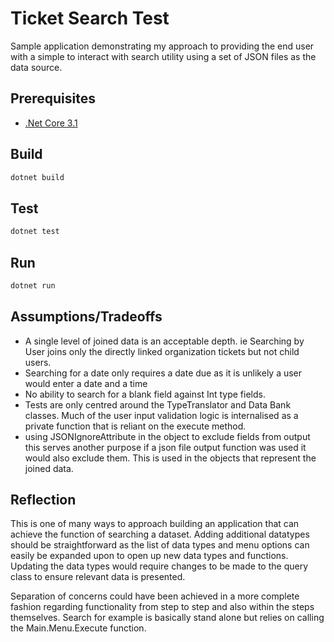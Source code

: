# Ticket Search Test

Sample application demonstrating my approach to providing the end user with a simple to interact with search utility using a set of JSON files as the data source.

## Prerequisites

- [.Net Core 3.1]("https://dotnet.microsoft.com/download/dotnet/3.1")

## Build

```bash
dotnet build
```

## Test

```bash
dotnet test
```

## Run

```bash
dotnet run
```

## Assumptions/Tradeoffs

- A single level of joined data is an acceptable depth. ie Searching by User joins only the directly linked organization tickets but not child users.
- Searching for a date only requires a date due as it is unlikely a user would enter a date and a time
- No ability to search for a blank field against Int type fields.
- Tests are only centred around the TypeTranslator and Data Bank classes. Much of the user input validation logic is internalised as a private function that is reliant on the execute method.
- using JSONIgnoreAttribute in the object to exclude fields from output this serves another purpose if a json file output function was used it would also exclude them. This is used in the objects that represent the joined data.

## Reflection

This is one of many ways to approach building an application that can achieve the function of searching a dataset. Adding additional datatypes should be straightforward as the list of data types and menu options can easily be expanded upon to open up new data types and functions. Updating the data types would require changes to be made to the query class to ensure relevant data is presented.

Separation of concerns could have been achieved in a more complete fashion regarding functionality from step to step and also within the steps themselves. Search for example is basically stand alone but relies on calling the Main.Menu.Execute function.
